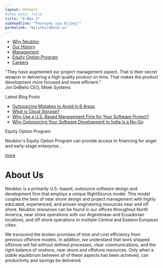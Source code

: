 ```yaml
--- 
layout: default
#show_meta: false 
title: "O Nas 2" 
subheadline: "Poznajmy się bliżej!" 
permalink: "mylinks/about-us" 
--- 
```

<div class="container">
<div class="row">
    <div class="col-sm-6 col-md-3 mg-bottom sidebar-a">
        <ul class="nav menu nav-pills nav-stacked">
            <li class="item-115"><a href="about-us/why-neubloc.html">Why Neubloc</a></li>
            <li class="item-116"><a href="about-us/our-history.html">Our History</a></li>
            <li class="item-117"><a href="about-us/management.html">Management</a></li>
            <li class="item-118"><a href="about-us/equity-option-program.html">Equity Option Program</a></li>
            <li class="item-119"><a href="about-us/careers.html">Careers</a></li>
        </ul>
    </div>
    <div class="col-sm-6 col-md-3 col-md-push-6 mg-bottom sidebar-b">
        <div class="client-quote">
            <div class="quote-inner">"They have augmented our project management aspect. That is their secret weapon in delivering a high quality product on time. That makes the product development more focused and more efficient." </div>
            <div class="quote-cite">Jim DeBello CEO, Mitek Systems</div>
        </div>
        <div class="widget no-border">
            <p class="sidebar-title">Latest Blog Posts</p>
            <ul class="latestnews link-list">
                <li itemscope itemtype="https://schema.org/Article">
                    <a href="blog/79-outsourcing-mistakes-to-avoid-in-6-areas.html" itemprop="url">
                        <span itemprop="name">
				Outsourcing Mistakes to Avoid in 6 Areas			</span>
                    </a>
                </li>
                <li itemscope itemtype="https://schema.org/Article">
                    <a href="blog/90-what-is-cloud-storage.html" itemprop="url">
                        <span itemprop="name">
				What is Cloud Storage?			</span>
                    </a>
                </li>
                <li itemscope itemtype="https://schema.org/Article">
                    <a href="blog/89-why-use-a-u-s-based-management-firm-for-your-software-project.html" itemprop="url">
                        <span itemprop="name">
				Why Use a U.S. Based Management Firm for Your Software Project?			</span>
                    </a>
                </li>
                <li itemscope itemtype="https://schema.org/Article">
                    <a href="blog/88-why-outsourcing-your-software-development-to-india-is-a-no-go.html" itemprop="url">
                        <span itemprop="name">
				Why Outsourcing Your Software Development to India Is a No-Go			</span>
                    </a>
                </li>
            </ul>
        </div>
        <div class="custom">
            <div class="social-icons">
                <a href="https://www.facebook.com/Neubloc" title="Facebook"><i class="nico-facebook"></i></a>
                <a href="https://twitter.com/neubloc" title="Twitter"><i class="nico-twitter"></i></a>
                <a href="http://www.linkedin.com/company/120303?trk=tyah&amp;trkInfo=tas%3Aneubloc%2Cidx%3A1-1-1" title="LinkedIn"><i class="nico-linkedin"></i></a>
                <a href="https://plus.google.com/102401187026086876168" title="Google+"><i class="nico-google-plus"></i></a>
            </div>
        </div>
        <div class="custom">
            <div class="widget">
                <div class="widget-title">Equity Option Program</div>
                <div class="widget-inner">
                    <p>Neubloc's Equity Option Program can provide access to financing for angel and early-stage enterprise...</p>
                    <a class="btn btn-light" href="about-us/equity-option-program.html">more</a>
                </div>
            </div>
        </div>
    </div>
    <div class="clearfix visible-sm"></div>
    <div class="col-sm-12 col-md-6 col-md-pull-3 mg-bottom main-column">
        <div id="system-message-container">
        </div>
        <div class="item-page">
            <div class="page-title">
                <h1>
												About Us									</h1>
            </div>
            <p>Neubloc is a primarily U.S.-based, outsource software design and development firm that employs a unique RightSource model. This model couples the best of near shore design and project management with highly educated, experienced, and proven engineering resources near and off shore. Neubloc resources can be found in our offices throughout North America, near shore operations with our Argentinean and Ecuadorian locations, and off shore operations in multiple Central and Eastern European cities.
            </p>
            <p>
                We transcend the broken promises of time and cost efficiency from previous offshore models. In addition, we understand that work shipped offshore will fail without defined processes, clear communications, and the right balance of onshore, near shore and offshore resources. Only when a stable equilibrium between all of these aspects has been achieved, can productivity and savings be delivered.
            </p>
        </div>
    </div>
</div>
</div>
